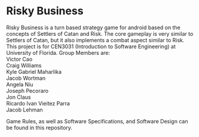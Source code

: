 Risky Business
=============

Risky Business is a turn based strategy game for android based on the concepts of Settlers of Catan and Risk. The core gameplay is very similar to Settlers of Catan, but it also implements a combat aspect similar to Risk. This project is for CEN3031 (Introduction to Software Engineering) at University of Florida. Group Members are:<br>
Victor Cao <br>
Craig Williams<br>
Kyle Gabriel Maharlika<br>
Jacob Wortman<br>
Angela Niu<br>
Joseph Pecoraro<br>
Jon Claus<br>
Ricardo Ivan Vieitez Parra<br>
Jacob Lehman<br>

Game Rules, as well as Software Specifications, and Software Design can be found in this repository.
